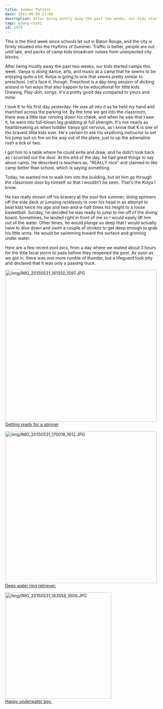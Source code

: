 ```yaml
---
title: Summer Pattern
date: 2015-06-09 21:00
description: After being mostly away the past two weeks, our kids started camps this week.  Vanya is doing dance, arts, and music at a camp that he seems to be enjoying quite a bit.  Kolya is going to one that seems pretty similar to preschool.  Let's face it, though.  Preschool is a day-long session of dicking around in fun ways that also happen to be educational for little kids.  Drawing, Play-doh, songs.  It's a pretty good day compared to yours and mine.
tags: young-ruski
id: 1978
---
```

This is the third week since schools let out in Baton Rouge, and the city is firmly situated into the rhythms of Summer.  Traffic is better, people are out until late, and packs of camp kids broadcast noises from unexpected city blocks.

After being mostly away the past two weeks, our kids started camps this week.  Vanya is doing dance, arts, and music at a camp that he seems to be enjoying quite a bit.  Kolya is going to one that seems pretty similar to preschool.  Let's face it, though.  Preschool is a day-long session of dicking around in fun ways that also happen to be educational for little kids.  Drawing, Play-doh, songs.  It's a pretty good day compared to yours and mine.

I took K to his first day yesterday.  He was all into it as he held my hand and marched across the parking lot.  By the time we got into the classroom, there was a little tear running down his cheek, and when he saw that I saw it, he went into full-blown leg grabbing at full strength.  It's not nearly as heartbreaking as when toddler Vanya got nervous, as I know that K is one of the bravest little kids ever.  He's certain to ask his skydiving instructor to set his jump suit on fire on his way out of the plane, just to up the adrenaline rush a tick or two.

I got him to a table where he could write and draw, and he didn't look back as I scurried out the door.  At the end of the day, he had great things to say about camp.  He described is teachers as, "REALLY nice" and claimed to like camp better than school, which is saying something.

Today, he wanted me to walk him into the building, but let him go through the classroom door by himself so that I wouldn't be seen.  That's the Kolya I know.

He has really shown off his bravery at the pool this summer, doing spinners off the side deck or jumping recklessly in over his head in an attempt to beat kids twice his age and two-and-a-half times his height to a loose basketball.  Sunday, he decided he was ready to jump to me off of the diving board.  Sometimes, he landed right in front of me so I would easily lift him out of the water.  Other times, he would plunge so deep that I would actually have to dive down and swim a couple of strokes to get deep enough to grab his little arms.  He would be swimming toward the surface and grinning under water.

Here are a few recent pool pics, from a day where we waited about 3 hours for the little local storm to pass before they reopened the pool.  As soon as we got in, there was one more rumble of thunder, but a lifeguard took pity and declared that it was only a passing truck.

<a class="lightview centered" href="/img/IMG_20150531_161350_1597.JPG" data-lightview-caption="Getting ready for a spinner" data-lightview-group="group1"><img src="/img/IMG_20150531_161350_1597.JPG" alt="/img/IMG_20150531_161350_1597.JPG" width="500px"><br><span class="caption">Getting ready for a spinner</span></a>

<a class="lightview centered" href="/img/IMG_20150531_170018_1612.JPG" data-lightview-caption="Deep water ring retriever." data-lightview-group="group1"><img src="/img/IMG_20150531_170018_1612.JPG" alt="/img/IMG_20150531_170018_1612.JPG" height="500px"><br><span class="caption">Deep water ring retriever.</span></a>

<a class="lightview centered" href="/img/IMG_20150531_163558_1609.JPG" data-lightview-caption="Happy underwater boy." data-lightview-group="group1"><img src="/img/IMG_20150531_163558_1609.JPG" alt="/img/IMG_20150531_163558_1609.JPG" width="350px"><br><span class="caption">Happy underwater boy.</span></a>